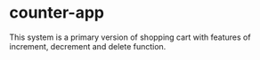 # counter-app
This system is a primary version of shopping cart with features of increment, decrement and delete function.
